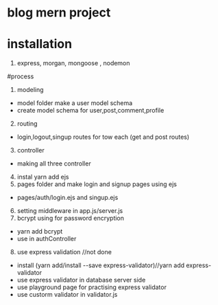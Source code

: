 # blog mern project

# installation
1. express, morgan, mongoose , nodemon

#process

1. modeling
- model folder make a user model schema
- create model schema for user,post,comment,profile
2. routing
- login,logout,singup routes for tow each (get and post routes)
3. controller
- making all three controller 
4. instal yarn add ejs
5. pages folder and make login and signup pages using ejs 
- pages/auth/login.ejs and singup.ejs
6. setting middleware in app.js/server.js
7. bcrypt using for password encryption 
- yarn add bcrypt
- use in authController

8. use express validation //not done
- install (yarn add/install --save express-validator)//yarn add express-validator
- use express validator in database server side 
- use playground page for practising express validator
- use custorm validator in validator.js